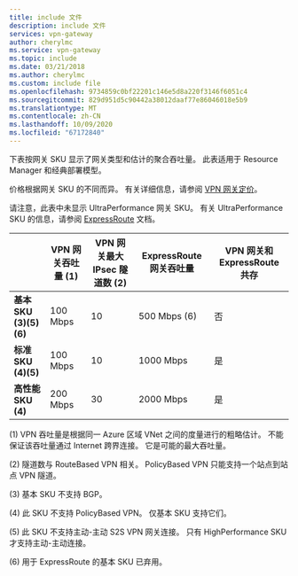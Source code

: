 ```yaml
---
title: include 文件
description: include 文件
services: vpn-gateway
author: cherylmc
ms.service: vpn-gateway
ms.topic: include
ms.date: 03/21/2018
ms.author: cherylmc
ms.custom: include file
ms.openlocfilehash: 9734859c0bf22201c146e5d8a220f3146f6051c4
ms.sourcegitcommit: 829d951d5c90442a38012daaf77e86046018e5b9
ms.translationtype: MT
ms.contentlocale: zh-CN
ms.lasthandoff: 10/09/2020
ms.locfileid: "67172840"
---
```

下表按网关 SKU 显示了网关类型和估计的聚合吞吐量。 此表适用于 Resource Manager 和经典部署模型。 

价格根据网关 SKU 的不同而异。 有关详细信息，请参阅 [VPN 网关定价](https://azure.microsoft.com/pricing/details/vpn-gateway)。

请注意，此表中未显示 UltraPerformance 网关 SKU。 有关 UltraPerformance SKU 的信息，请参阅 [ExpressRoute](../articles/expressroute/expressroute-about-virtual-network-gateways.md) 文档。

|  | **VPN 网关吞吐量 (1)** | **VPN 网关最大 IPsec 隧道数 (2)** | **ExpressRoute 网关吞吐量** | **VPN 网关和 ExpressRoute 共存** |
| --- | --- | --- | --- | --- |
| **基本 SKU (3)(5)(6)** |100 Mbps |10 |500 Mbps (6) |否 |
| **标准 SKU (4)(5)** |100 Mbps |10 |1000 Mbps |是 |
| **高性能 SKU (4)** |200 Mbps |30 |2000 Mbps |是 |


(1) VPN 吞吐量是根据同一 Azure 区域 VNet 之间的度量进行的粗略估计。 不能保证该吞吐量通过 Internet 跨界连接。 它是可能的最大吞吐量。

(2) 隧道数与 RouteBased VPN 相关。 PolicyBased VPN 只能支持一个站点到站点 VPN 隧道。

(3) 基本 SKU 不支持 BGP。

(4) 此 SKU 不支持 PolicyBased VPN。 仅基本 SKU 支持它们。

(5) 此 SKU 不支持主动-主动 S2S VPN 网关连接。 只有 HighPerformance SKU 才支持主动-主动连接。

(6) 用于 ExpressRoute 的基本 SKU 已弃用。
